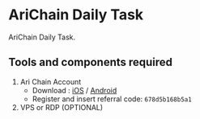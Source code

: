 # AriChain Daily Task
AriChain Daily Task.
## Tools and components required
1. Ari Chain Account
   -  Download : [iOS](https://apps.apple.com/kr/app/ari-wallet/id6504207160) / [Android](https://play.google.com/store/apps/details?id=arichain.app.ari.wallet)
   -  Register and insert referral code: ``678d5b168b5a1``
2. VPS or RDP (OPTIONAL)

